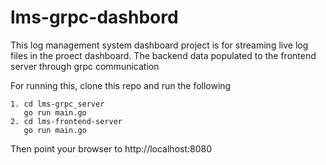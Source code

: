 # lms-grpc-dashbord

This log management system dashboard project is for streaming live log files in the proect dashboard. 
The backend data populated to the frontend server through grpc communication

For running this, clone this repo and run the following

```
1. cd lms-grpc_server
   go run main.go
2. cd lms-frontend-server
   go run main.go

```

Then point your browser to http://localhost:8080
